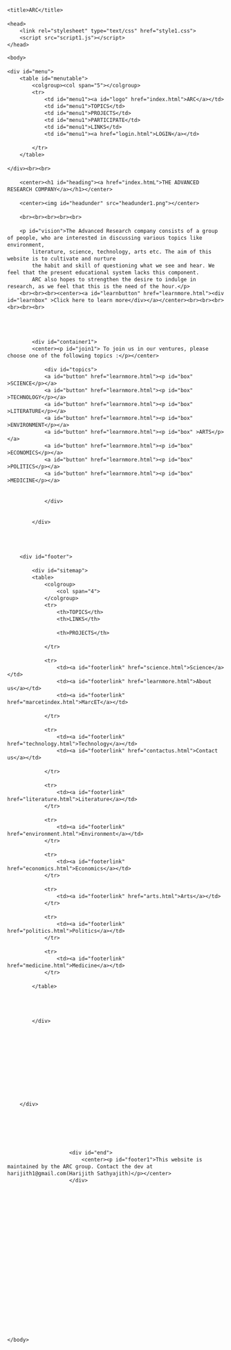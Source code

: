 <!DOCTYPE html>

<html>

	<title>ARC</title>

	<head> 
		<link rel="stylesheet" type="text/css" href="style1.css">
		<script src="script1.js"></script>
	</head>

<div id="fullbg">
	</div>

	
	<body>
	
	<div id="menu">
		<table id="menutable">
			<colgroup><col span="5"></colgroup>
			<tr>
				<td id="menu1"><a id="logo" href="index.html">ARC</a></td>
				<td id="menu1">TOPICS</td>
				<td id="menu1">PROJECTS</td>
				<td id="menu1">PARTICIPATE</td>
				<td id="menu1">LINKS</td>
				<td id="menu1"><a href="login.html">LOGIN</a></td>
				
			</tr>
		</table>
	
	</div><br><br>

		<center><h1 id="heading"><a href="index.htmL">THE ADVANCED RESEARCH COMPANY</a></h1></center>       
		
		<center><img id="headunder" src="headunder1.png"></center>
		
		<br><br><br><br><br>

		<p id="vision">The Advanced Research company consists of a group of people, who are interested in discussing various topics like environment, 
			literature, science, technology, arts etc. The aim of this website is to cultivate and nurture 
			the habit and skill of questioning what we see and hear. We feel that the present educational system lacks this component. 
			ARC also hopes to strengthen the desire to indulge in research, as we feel that this is the need of the hour.</p>
		<br><br><br><center><a id="learnbutton" href="learnmore.html"><div id="learnbox" >Click here to learn more</div></a></center><br><br><br><br><br><br>
		
		

	
			<div id="container1">
			<center><p id="join1"> To join us in our ventures, please choose one of the following topics :</p></center>
			
				<div id="topics">
				<a id="button" href="learnmore.html"><p id="box" >SCIENCE</p></a>
				<a id="button" href="learnmore.html"><p id="box" >TECHNOLOGY</p></a>
				<a id="button" href="learnmore.html"><p id="box" >LITERATURE</p></a>
				<a id="button" href="learnmore.html"><p id="box" >ENVIRONMENT</p></a>
				<a id="button" href="learnmore.html"><p id="box" >ARTS</p></a>
				<a id="button" href="learnmore.html"><p id="box" >ECONOMICS</p></a>
				<a id="button" href="learnmore.html"><p id="box" >POLITICS</p></a>
				<a id="button" href="learnmore.html"><p id="box" >MEDICINE</p></a>
				
				
				</div>
			
			
			</div>
			
		
		
		
		<div id="footer">
		
			<div id="sitemap">
			<table>
				<colgroup>
					<col span="4">
				</colgroup>
				<tr>
					<th>TOPICS</th>
					<th>LINKS</th>
					
					<th>PROJECTS</th>
					
				</tr>
				
				<tr>
					<td><a id="footerlink" href="science.html">Science</a></td>
					<td><a id="footerlink" href="learnmore.html">About us</a></td>
					<td><a id="footerlink" href="marcetindex.html">MarcET</a></td>
				
				</tr>
				
				<tr>
					<td><a id="footerlink" href="technology.html">Technology</a></td>
					<td><a id="footerlink" href="contactus.html">Contact us</a></td>
					
				</tr>
				
				<tr>
					<td><a id="footerlink" href="literature.html">Literature</a></td>
				</tr>
				
				<tr>
					<td><a id="footerlink" href="environment.html">Environment</a></td>
				</tr>
				
				<tr>
					<td><a id="footerlink" href="economics.html">Economics</a></td>
				</tr>
				
				<tr>
					<td><a id="footerlink" href="arts.html">Arts</a></td>
				</tr>
				
				<tr>
					<td><a id="footerlink" href="politics.html">Politics</a></td>
				</tr>
				
				<tr>
					<td><a id="footerlink" href="medicine.html">Medicine</a></td>
				</tr>
					
			</table>
			
		
		
		
			</div>
			
			
		
		
		
		
		
		
		
		
		
		</div>
		
						
						
						
						
						
						<div id="end">
							<center><p id="footer1">This website is maintained by the ARC group. Contact the dev at harijith1@gmail.com(Harijith Sathyajith)</p></center>
						</div>






















	</body>
	




</html>
